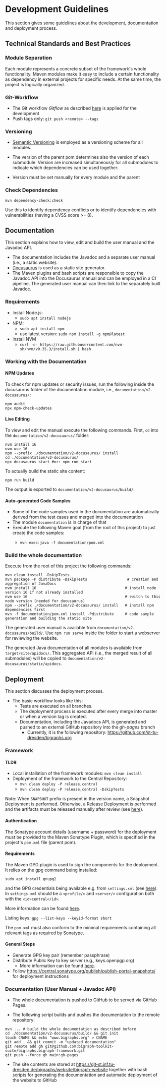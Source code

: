 # Development Guidelines

This section gives some guidelines about the development, documentation and deployment process.

## Technical Standards and Best Practices

### Module Separation

Each module represents a concrete subset of the framework's whole functionality.
Maven modules make it easy to include a certain functionality as dependency in external projects for
specific needs.
At the same time, the project is logically organized.

### Git-Workflow

- The Git workflow *Gitflow* as described [here](https://www.atlassian.com/git/tutorials/comparing-workflows/gitflow-workflow) is applied for the development
- Push tags only: `git push <remote> --tags`

### Versioning

- [Semantic Versioning](https://semver.org/) is employed as a versioning scheme for all modules.

- The version of the parent pom determines also the version of each submodule.
  Version are increased simultaneously for all submodules to indicate which dependencies
  can be used together.
- Version must be set manually for every module and the parent

### Check Dependencies

`mvn dependency-check:check`

Use this to identify dependency conflicts or to identify dependencies with vulnerabilities (having a CVSS score >= 8).

## Documentation

This section explains how to view, edit and build the user manual and the Javadoc API.

- The documentation includes the Javadoc and a separate user manual (i.e., a static website).
- [Docusaurus](https://docusaurus.io/) is used as a static site generator. 
- The Maven plugins and bash scripts are responsible to copy the Javadoc API into the Docusaurus manual and can be employed in a CI pipeline.
The generated user manual can then link to the separately built Javadoc.

### Requirements

- Install Node.js: 
  - `sudo apt install nodejs`
- NPM: 
  - `sudo apt install npm`
  - use latest version: `sudo npm install -g npm@latest`
- Install NVM
  - `curl -o- https://raw.githubusercontent.com/nvm-sh/nvm/v0.35.3/install.sh | bash`

###  Working with the Documentation

#### NPM Updates
To check for npm updates or security issues, run the following inside the docusaurus folder of the documentation module,
i.e., `documentation/v2-docusaurus/`:

```shell
npm audit
npx npm-check-updates
```

#### Live Editing

To view and edit the manual execute the following commands. 
First, `cd` into the `documentation/v2-docusaurus/` folder:

```shell
nvm install 16
nvm use 16
npm --prefix ./documentation/v2-docusaurus/ install
cd ./documentation/v2-docusaurus/
npx docusaurus start #or: npm run start
```

To actually build the static site content:
```shell
npm run build
```
The output is exported to `documentation/v2-docusaurus/build/`.

#### Auto-generated Code Samples

- Some of the code samples used in the documentation are automatically derived from the test cases and merged into the documentation
- The module `documentation` is in charge of that
- Execute the following Maven goal (from the root of this project) to just create the code samples: 
  - ```shell 
    mvn exec:java -f documentation/pom.xml
    ```

### Build the whole documentation

Execute from the root of this project the following commands:
```shell
mvn clean install -DskipTests
mvn package -P distribute -DskipTests                  # creation and aggregation of JavaDocs 
nvm install 16                                        # install node version 16 if not already installed
nvm use 16                                            # switch to this node version (needed for docusaurus)
npm --prefix ./documentation/v2-docusaurus/ install   # install npm dependencies first
mvn -f documentation/pom.xml install -Pdistribute     # code sample generation and building the static site
```

The generated user manual is available from `documentation/v2-docusaurus/build/`.
Use `npm run serve` inside the folder to start a webserver for reviewing the website.

The generated Java documentation of all modules is available from `target/site/apidocs/`.
This aggregated API (i.e., the merged result of all submodules) will be copied to `documentation/v2-docusaurus/static/apidocs`.

## Deployment

This section discusses the deployment process.

- The basic workflow looks like this:
  * Tests are executed on all branches.
  * The deployment process is executed after every merge into master or when a version tag is created.
  * Documentation, including the Javadocs API, is generated and pushed to an external GitHub repository into the *gh-pages* branch
    * Currently, it is the following repository: https://github.com/st-tu-dresden/bigraphs.org

### Framework

#### TLDR
- Local installation of the framework modules: `mvn clean install`
- Deployment of the framework to the Central Repository: 
  - `mvn clean deploy -P release,central`
  - `mvn clean deploy -P release,central -DskipTests`

Note: When `SNAPSHOT` prefix is present in the version name, a Snapshot Deployment is performed.
Otherwise, a Release Deployment is performed and the artifacts must be released manually after review (see [here](https://central.sonatype.org/publish/publish-portal-maven/)).

#### Authentication

The Sonatype account details (username + password) for the deployment must be provided to the
Maven Sonatype Plugin, which is specified in the project's `pom.xml` file (parent pom).

#### Requirements

The Maven GPG plugin is used to sign the components for the deployment.
It relies on the gpg command being installed:
```shell
sudo apt install gnupg2
```

and the GPG credentials being available e.g. from `settings.xml` (see [here](https://central.sonatype.org/publish/publish-portal-maven/)).
In `settings.xml` should be a `<profile/>` and `<server/>` configuration both with the `<id>central</id>`.

More information can be found [here](https://central.sonatype.org/publish/requirements/gpg/).

Listing keys: `gpg --list-keys --keyid-format short`

The `pom.xml` must also conform to the minimal requirements containing all relevant tags as required by Sonatype.

#### General Steps

- Generate GPG key pair (remember passphrase)
- Distribute Public Key to key server (e.g., keys.openpgp.org)
  - More information can be found [here](https://central.sonatype.org/publish/requirements/gpg/).
- Follow https://central.sonatype.org/publish/publish-portal-snapshots/ for deployment instructions

### Documentation (User Manual + Javadoc API)

- The whole documentation is pushed to GitHub to be served via GitHub Pages.

- The following script builds and pushes the documentation to the remote repository:
```shell
mvn ... # build the whole documentation as described before
cd ./documentation/v2-docusaurus/build/ && git init
touch CNAME && echo "www.bigraphs.org" > CNAME
git add . && git commit -m "updated documentation"
git remote add gh git@github.com:bigraph-toolkit-suite/bigraphs.bigraph-framework.git
git push --force gh main:gh-pages
```

- The site contents are stored at
https://git-st.inf.tu-dresden.de/bigraphs/website/bigraph-website
together with bash scripts for generating the documentation and automatic
deployment of the website to GitHub
